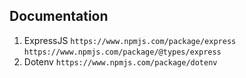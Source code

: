 ## Documentation

1. ExpressJS
   `https://www.npmjs.com/package/express`
   `https://www.npmjs.com/package/@types/express`
2. Dotenv `https://www.npmjs.com/package/dotenv`
